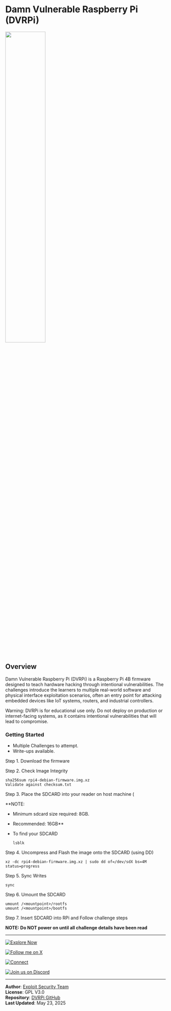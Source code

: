 # Damn Vulnerable Raspberry Pi (DVRPi)

<img src="https://github.com/user-attachments/assets/18a4a5ad-4386-4c8f-b7f5-1d3423fda4c4" height=50% width=50%>

## Overview

Damn Vulnerable Raspberry Pi (DVRPi) is a Raspberry Pi 4B firmware designed to teach hardware hacking through intentional vulnerabilities. The challenges introduce the learners to multiple real-world software and physical interface exploitation scenarios, often an entry point for attacking embedded devices like IoT systems, routers, and industrial controllers.

Warning: DVRPi is for educational use only. Do not deploy on production or internet-facing systems, as it contains intentional vulnerabilities that will lead to compromise.

### Getting Started

- Multiple Challenges to attempt.
- Write-ups available.

Step 1. Download the firmware

Step 2. Check Image Integrity

```
sha256sum rpi4-debian-firmware.img.xz
Validate against checksum.txt
```
 
Step 3. Place the SDCARD into your reader on host machine (

**NOTE: 
- Minimum sdcard size required: 8GB.
- Recommended: 16GB**

- To find your SDCARD
   ```
   lsblk
   ```
   
Step 4. Uncompress and Flash the image onto the SDCARD (using DD)

  ```
  xz -dc rpi4-debian-firmware.img.xz | sudo dd of=/dev/sdX bs=4M status=progress
  ```

Step 5. Sync Writes

 ```
 sync
 ```

Step 6. Umount the SDCARD
 ```
 umount /<mountpoint>/rootfs
 umount /<mountpoint>/bootfs
 ```

Step 7. Insert SDCARD into RPi and Follow challenge steps

**NOTE: Do NOT power on until all challenge details have been read**

---

[![Explore Now](https://img.shields.io/badge/Explore-Our_Site-blueviolet?logo=googlechrome&logoColor=white)](https://www.exploitsecurity.io)

[![Follow me on X](https://img.shields.io/badge/Follow-X-1DA1F2?logo=twitter&logoColor=white)](https://x.com/3xploit5ecurit7)

[![Connect](https://img.shields.io/badge/Connect-LinkdIn-0A66C2?logo=linkedin&logoColor=white)](https://www.linkedin.com/company/exploitsecurityio)

[![Join us on Discord](https://img.shields.io/badge/Join-Discord-5865F2?logo=discord&logoColor=white)](https://discord.gg/FvvRWhmr)

---

**Author**: [Exploit Security Team](https://www.exploitsecurity.io)  
**License**: GPL V3.0  
**Repository**: [DVRPi GitHub](https://github.com/exploitsecurityio/DVRPi)  
**Last Updated**: May 23, 2025
